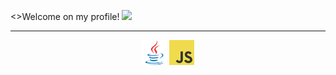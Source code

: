 <>Welcome on my profile!
![](https://komarev.com/ghpvc/?username=your-github-username&color=blueviolet)

---

<center>
<img src = "https://raw.githubusercontent.com/devicons/devicon/master/icons/java/java-original.svg" width = "40" height = "40"> <img src = "https://raw.githubusercontent.com/github/explore/80688e429a7d4ef2fca1e82350fe8e3517d3494d/topics/javascript/javascript.png" width = "40" height = "40">
</center>
